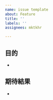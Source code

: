 ```yaml
---
name: issue template
about: Feature
title: ''
labels: ''
assignees: mktkhr

---
```


## 目的

- 

## 期待結果

- 
